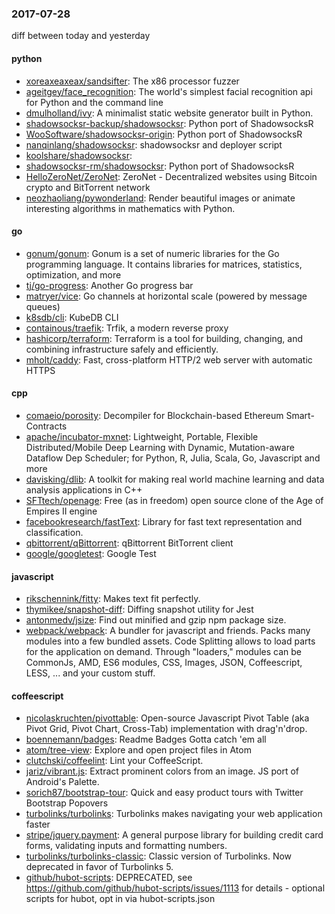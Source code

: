 ### 2017-07-28
diff between today and yesterday

#### python
* [xoreaxeaxeax/sandsifter](https://github.com/xoreaxeaxeax/sandsifter): The x86 processor fuzzer
* [ageitgey/face_recognition](https://github.com/ageitgey/face_recognition): The world's simplest facial recognition api for Python and the command line
* [dmulholland/ivy](https://github.com/dmulholland/ivy): A minimalist static website generator built in Python.
* [shadowsocksr-backup/shadowsocksr](https://github.com/shadowsocksr-backup/shadowsocksr): Python port of ShadowsocksR
* [WooSoftware/shadowsocksr-origin](https://github.com/WooSoftware/shadowsocksr-origin): Python port of ShadowsocksR
* [nanqinlang/shadowsocksr](https://github.com/nanqinlang/shadowsocksr): shadowsocksr and deployer script
* [koolshare/shadowsocksr](https://github.com/koolshare/shadowsocksr): 
* [shadowsocksr-rm/shadowsocksr](https://github.com/shadowsocksr-rm/shadowsocksr): Python port of ShadowsocksR
* [HelloZeroNet/ZeroNet](https://github.com/HelloZeroNet/ZeroNet): ZeroNet - Decentralized websites using Bitcoin crypto and BitTorrent network
* [neozhaoliang/pywonderland](https://github.com/neozhaoliang/pywonderland): Render beautiful images or animate interesting algorithms in mathematics with Python.

#### go
* [gonum/gonum](https://github.com/gonum/gonum): Gonum is a set of numeric libraries for the Go programming language. It contains libraries for matrices, statistics, optimization, and more
* [tj/go-progress](https://github.com/tj/go-progress): Another Go progress bar
* [matryer/vice](https://github.com/matryer/vice): Go channels at horizontal scale (powered by message queues)
* [k8sdb/cli](https://github.com/k8sdb/cli): KubeDB CLI
* [containous/traefik](https://github.com/containous/traefik): Trfik, a modern reverse proxy
* [hashicorp/terraform](https://github.com/hashicorp/terraform): Terraform is a tool for building, changing, and combining infrastructure safely and efficiently.
* [mholt/caddy](https://github.com/mholt/caddy): Fast, cross-platform HTTP/2 web server with automatic HTTPS

#### cpp
* [comaeio/porosity](https://github.com/comaeio/porosity): Decompiler for Blockchain-based Ethereum Smart-Contracts
* [apache/incubator-mxnet](https://github.com/apache/incubator-mxnet): Lightweight, Portable, Flexible Distributed/Mobile Deep Learning with Dynamic, Mutation-aware Dataflow Dep Scheduler; for Python, R, Julia, Scala, Go, Javascript and more
* [davisking/dlib](https://github.com/davisking/dlib): A toolkit for making real world machine learning and data analysis applications in C++
* [SFTtech/openage](https://github.com/SFTtech/openage): Free (as in freedom) open source clone of the Age of Empires II engine 
* [facebookresearch/fastText](https://github.com/facebookresearch/fastText): Library for fast text representation and classification.
* [qbittorrent/qBittorrent](https://github.com/qbittorrent/qBittorrent): qBittorrent BitTorrent client
* [google/googletest](https://github.com/google/googletest): Google Test

#### javascript
* [rikschennink/fitty](https://github.com/rikschennink/fitty): Makes text fit perfectly.
* [thymikee/snapshot-diff](https://github.com/thymikee/snapshot-diff): Diffing snapshot utility for Jest
* [antonmedv/jsize](https://github.com/antonmedv/jsize): Find out minified and gzip npm package size.
* [webpack/webpack](https://github.com/webpack/webpack): A bundler for javascript and friends. Packs many modules into a few bundled assets. Code Splitting allows to load parts for the application on demand. Through "loaders," modules can be CommonJs, AMD, ES6 modules, CSS, Images, JSON, Coffeescript, LESS, ... and your custom stuff.

#### coffeescript
* [nicolaskruchten/pivottable](https://github.com/nicolaskruchten/pivottable): Open-source Javascript Pivot Table (aka Pivot Grid, Pivot Chart, Cross-Tab) implementation with drag'n'drop.
* [boennemann/badges](https://github.com/boennemann/badges):  Readme Badges  Gotta catch 'em all
* [atom/tree-view](https://github.com/atom/tree-view): Explore and open project files in Atom
* [clutchski/coffeelint](https://github.com/clutchski/coffeelint): Lint your CoffeeScript.
* [jariz/vibrant.js](https://github.com/jariz/vibrant.js): Extract prominent colors from an image. JS port of Android's Palette.
* [sorich87/bootstrap-tour](https://github.com/sorich87/bootstrap-tour): Quick and easy product tours with Twitter Bootstrap Popovers
* [turbolinks/turbolinks](https://github.com/turbolinks/turbolinks): Turbolinks makes navigating your web application faster
* [stripe/jquery.payment](https://github.com/stripe/jquery.payment): A general purpose library for building credit card forms, validating inputs and formatting numbers.
* [turbolinks/turbolinks-classic](https://github.com/turbolinks/turbolinks-classic): Classic version of Turbolinks. Now deprecated in favor of Turbolinks 5.
* [github/hubot-scripts](https://github.com/github/hubot-scripts): DEPRECATED, see https://github.com/github/hubot-scripts/issues/1113 for details - optional scripts for hubot, opt in via hubot-scripts.json
